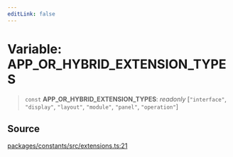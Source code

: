 ```yaml
---
editLink: false
---
```


# Variable: APP_OR_HYBRID_EXTENSION_TYPES

> `const` **APP_OR_HYBRID_EXTENSION_TYPES**: _readonly_ [`"interface"`, `"display"`, `"layout"`, `"module"`, `"panel"`,
> `"operation"`]

## Source

[packages/constants/src/extensions.ts:21](https://github.com/directus/directus/blob/7789a6c53/packages/constants/src/extensions.ts#L21)
